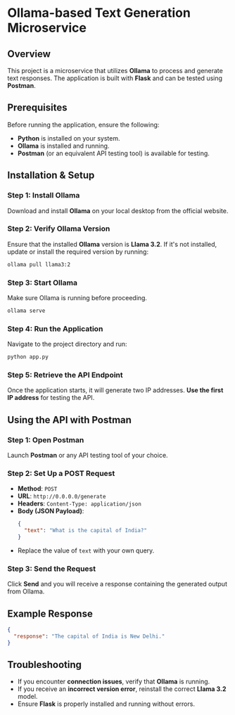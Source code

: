 # Ollama-based Text Generation Microservice

## Overview
This project is a microservice that utilizes **Ollama** to process and generate text responses. The application is built with **Flask** and can be tested using **Postman**.

## Prerequisites
Before running the application, ensure the following:
- **Python** is installed on your system.
- **Ollama** is installed and running.
- **Postman** (or an equivalent API testing tool) is available for testing.

## Installation & Setup

### Step 1: Install Ollama
Download and install **Ollama** on your local desktop from the official website.

### Step 2: Verify Ollama Version
Ensure that the installed **Ollama** version is **Llama 3.2**. If it's not installed, update or install the required version by running:
```sh
ollama pull llama3:2
```

### Step 3: Start Ollama
Make sure Ollama is running before proceeding.
```sh
ollama serve
```

### Step 4: Run the Application
Navigate to the project directory and run:
```sh
python app.py
```

### Step 5: Retrieve the API Endpoint
Once the application starts, it will generate two IP addresses. **Use the first IP address** for testing the API.

## Using the API with Postman

### Step 1: Open Postman
Launch **Postman** or any API testing tool of your choice.

### Step 2: Set Up a POST Request
- **Method**: `POST`
- **URL**: `http://0.0.0.0/generate`
- **Headers**: `Content-Type: application/json`
- **Body (JSON Payload)**:
  ```json
  {
    "text": "What is the capital of India?"
  }
  ```
- Replace the value of `text` with your own query.

### Step 3: Send the Request
Click **Send** and you will receive a response containing the generated output from Ollama.

## Example Response
```json
{
  "response": "The capital of India is New Delhi."
}
```

## Troubleshooting
- If you encounter **connection issues**, verify that **Ollama** is running.
- If you receive an **incorrect version error**, reinstall the correct **Llama 3.2** model.
- Ensure **Flask** is properly installed and running without errors.


